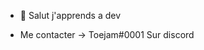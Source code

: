- 👋 Salut j'apprends a dev



- Me contacter -> Toejam#0001 Sur discord

<!---
ToejamLeFou/ToejamLeFou is a ✨ special ✨ repository because its `README.md` (this file) appears on your GitHub profile.
You can click the Preview link to take a look at your changes.
--->
